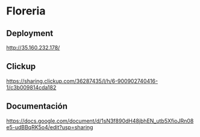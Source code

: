 # Floreria

## Deployment

http://35.160.232.178/

## Clickup

https://sharing.clickup.com/36287435/l/h/6-900902740416-1/c3b009814cda182

## Documentación 

https://docs.google.com/document/d/1sN3f890dH48jbhEN_utb5XfioJRn08e5-udBBqRK5o4/edit?usp=sharing
